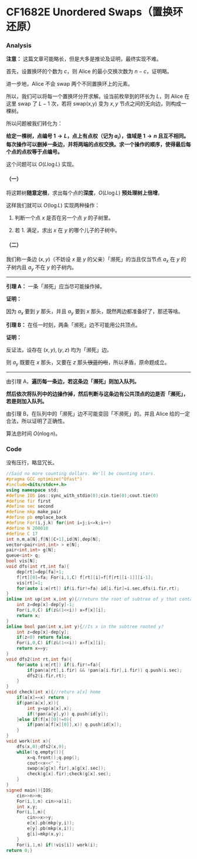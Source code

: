 # CF1682E Unordered Swaps（置换环还原）

### Analysis

**注意：** 这篇文章可能略长，但是大多是推论及证明，最终实现不难。

首先，设置换环的个数为 $c$，则 Alice 的最小交换次数为 $n-c$，证明略。

进一步地，Alice 不会 swap 两个不同置换环上的元素。

所以，我们可以将每一个置换环分开求解。设当前枚举到的环长为 $L$，则 Alice 在这里 swap 了 $L-1$ 次，若将 swap(x,y) 变为 $x,y$ 节点之间的无向边，则构成一棵树。

所以问题被我们转化为：

**给定一棵树，点编号 $1\to L$，点上有点权（记为 $a_i$），值域是 $1\to n$ 且互不相同。每次操作可以删掉一条边，并将两端的点权交换。求一个操作的顺序，使得最后每个点的点权等于点编号。**

这个问题可以 $O(L\log L)$ 实现。

#### （一）

将这颗树**随意定根**，求出每个点的**深度**，$O(L\log L)$ **预处理树上倍增**。

这样我们就可以 $O(\log L)$ 实现两种操作：

1. 判断一个点 $x$ 是否在另一个点 $y$ 的子树里。

2. 若 1. 满足，求出 $x$ 在 $y$ 的哪个儿子的子树中。

#### （二）

我们称一条边 $(x,y)$（不妨设 $x$ 是 $y$ 的父亲）「濒死」的当且仅当节点 $a_x$ 在 $y$ 的子树内且 $a_y$ 不在 $y$ 的子树内。

* * *

**引理 A：** 一条「濒死」应当尽可能操作掉。

**证明：**

因为 $a_x$ 要到 $y$ 那头，并且 $a_y$ 要到 $x$ 那头，既然两边都准备好了，那还等啥。

**引理 B：** 在任一时刻，两条「濒死」边不可能用公共顶点。

**证明：**

反证法，设存在 $(x,y),(y,z)$ 均为「濒死」边。

则 $a_y$ 既要在 $x$ 那头，又要在 $z$ 那头~~很蓝的啦~~，所以矛盾，原命题成立。

* * *

由引理 A，**遍历每一条边，若这条边「濒死」则加入队列。**

**然后依次将队列中的边操作掉，然后判断与这条边有公共顶点的边是否「濒死」，若是则加入队列。**

由引理 B，在队列中的「濒死」边不可能变回「不濒死」的。并且 Alice 给的一定合法，所以证明了正确性。

算法总时间 $O(n\log n)$。

### Code

没有压行，略显冗长。

```cpp
//Said no more counting dollars. We'll be counting stars.
#pragma GCC optimize("Ofast")
#include<bits/stdc++.h>
using namespace std;
#define IOS ios::sync_with_stdio(0);cin.tie(0);cout.tie(0)
#define fir first
#define sec second
#define mkp make_pair
#define pb emplace_back
#define For(i,j,k) for(int i=j;i<=k;i++)
#define N 200010
#define C 17
int n,m,a[N],f[N][C+1],id[N],dep[N];
vector<pair<int,int> > e[N];
pair<int,int> g[N];
queue<int> q;
bool vis[N];
void dfs(int rt,int fa){
	dep[rt]=dep[fa]+1;
	f[rt][0]=fa; For(i,1,C) f[rt][i]=f[f[rt][i-1]][i-1];
	vis[rt]=1;
	for(auto i:e[rt]) if(i.fir!=fa) id[i.fir]=i.sec,dfs(i.fir,rt);
}
inline int up(int x,int y){//return the root of subtree of y that contains x
	int z=dep[x]-dep[y]-1;
	For(i,0,C) if(z&(1<<i)) x=f[x][i];
	return x;
}
inline bool pan(int x,int y){//Is x in the subtree rooted y?
	int z=dep[x]-dep[y];
	if(z<0) return false;
	For(i,0,C) if(z&(1<<i)) x=f[x][i];
	return x==y;
}
void dfs2(int rt,int fa){
	for(auto i:e[rt]) if(i.fir!=fa){
		if(pan(a[rt],i.fir) && !pan(a[i.fir],i.fir)) q.push(i.sec);
		dfs2(i.fir,rt);
	}
}
void check(int x){//return a[x] home
	if(a[x]==x) return ;
	if(pan(a[x],x)){
		int y=up(a[x],x);
		if(!pan(a[y],y)) q.push(id[y]);
	}else if(f[x][0]!=0){
		if(pan(a[f[x][0]],x)) q.push(id[x]);
	}
}
void work(int x){
	dfs(x,0);dfs2(x,0);
	while(!q.empty()){
		x=q.front();q.pop();
		cout<<x<<" ";
		swap(a[g[x].fir],a[g[x].sec]);
		check(g[x].fir);check(g[x].sec); 
	} 
}
signed main(){IOS;
	cin>>n>>m;
	For(i,1,n) cin>>a[i]; 
	int x,y;
	For(i,1,m){
		cin>>x>>y;
		e[x].pb(mkp(y,i));
		e[y].pb(mkp(x,i));
		g[i]=mkp(x,y);
	}
	For(i,1,n) if(!vis[i]) work(i);
return 0;}
```